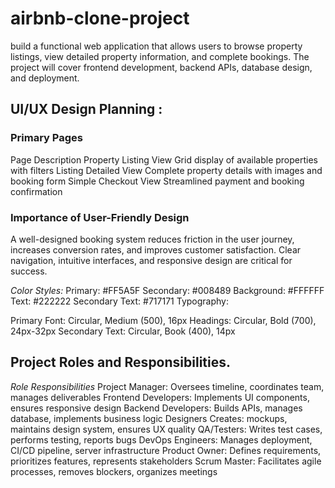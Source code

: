 # airbnb-clone-project
build a functional web application that allows users to browse property listings, view detailed property information, and complete bookings. The project will cover frontend development, backend APIs, database design, and deployment.


## UI/UX Design Planning :
### Primary Pages
Page	Description
Property Listing View	Grid display of available properties with filters
Listing Detailed View	Complete property details with images and booking form
Simple Checkout View	Streamlined payment and booking confirmation

### Importance of User-Friendly Design
A well-designed booking system reduces friction in the user journey, increases conversion rates, and improves customer satisfaction. Clear navigation, intuitive interfaces, and responsive design are critical for success.

*Color Styles:*
Primary: #FF5A5F
Secondary: #008489
Background: #FFFFFF
Text: #222222
Secondary Text: #717171
Typography:

Primary Font: Circular, Medium (500), 16px
Headings: Circular, Bold (700), 24px-32px
Secondary Text: Circular, Book (400), 14px


## Project Roles and Responsibilities.


*Role	Responsibilities*
Project Manager: Oversees timeline, coordinates team, manages deliverables
Frontend Developers:	Implements UI components, ensures responsive design
Backend Developers:	Builds APIs, manages database, implements business logic
Designers	Creates: mockups, maintains design system, ensures UX quality
QA/Testers:	Writes test cases, performs testing, reports bugs
DevOps Engineers:	Manages deployment, CI/CD pipeline, server infrastructure
Product Owner:	Defines requirements, prioritizes features, represents stakeholders
Scrum Master:	Facilitates agile processes, removes blockers, organizes meetings
